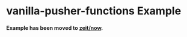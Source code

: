 # vanilla-pusher-functions Example

#### Example has been moved to [zeit/now](https://github.com/zeit/now/tree/master/examples/vanilla-pusher-functions).
